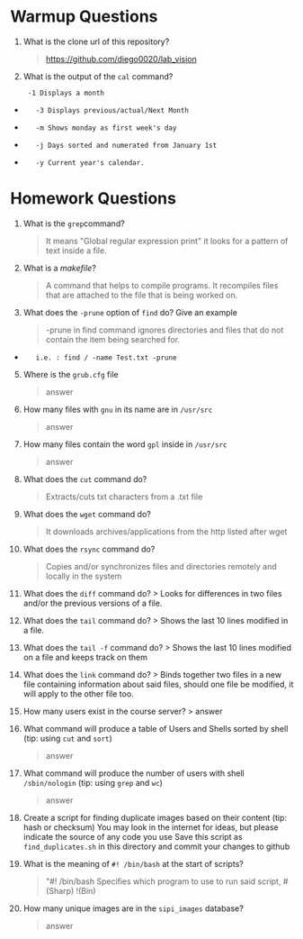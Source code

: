 # Warmup Questions

1.  What is the clone url of this repository?
    >   https://github.com/diego0020/lab_vision

2.  What is the output of the ``cal`` command?

         -1 Displays a month 
+        -3 Displays previous/actual/Next Month
+        -m Shows monday as first week's day
+        -j Days sorted and numerated from January 1st
+        -y Current year's calendar.

# Homework Questions

1.  What is the ``grep``command?
    >   It means "Global regular expression print" it looks for a pattern of text inside a file.

2.  What is a *makefile*?
    >   A command that helps to compile programs. It recompiles files that are attached to the file that is being worked on.

4.  What does the ``-prune`` option of ``find`` do? Give an example
    >   -prune in find command ignores directories and files that do not contain the item being searched for.
+        i.e. : find / -name Test.txt -prune

5.  Where is the ``grub.cfg``  file
    >   answer

6.  How many files with ``gnu`` in its name are in ``/usr/src``
    >   answer

7.  How many files contain the word ``gpl`` inside in ``/usr/src``
    >   answer

8.  What does the ``cut`` command do?
    >   Extracts/cuts txt characters from a .txt file

9.  What does the ``wget`` command do?
    >   It downloads archives/applications from the http listed after wget

9.  What does the ``rsync`` command do?
    >   Copies and/or synchronizes files and directories remotely and locally in the system

10.  What does the ``diff`` command do?
    >   Looks for differences in two files and/or the previous versions of a file.

10.  What does the ``tail`` command do?
    >   Shows the last 10 lines modified in a file.

10.  What does the ``tail -f`` command do?
    >   Shows the last 10 lines modified on a file  and keeps track on them

10.  What does the ``link`` command do?
    >   Binds together two files in a new file containing information about said files, should one file be modified, it will apply to the other file too.

11.  How many users exist in the course server?
    >   answer

12. What command will produce a table of Users and Shells sorted by shell (tip: using ``cut`` and ``sort``)
    >   answer

13. What command will produce the number of users with shell ``/sbin/nologin`` (tip: using ``grep`` and ``wc``)
    >   answer

15. Create a script for finding duplicate images based on their content (tip: hash or checksum)
    You may look in the internet for ideas, but please indicate the source of any code you use
    Save this script as ``find_duplicates.sh`` in this directory and commit your changes to github

16. What is the meaning of ``#! /bin/bash`` at the start of scripts?
    >   "#! /bin/bash Specifies which program to use to run said script, #(Sharp) !(Bin) 

17. How many unique images are in the ``sipi_images`` database?
    >   answer
    
